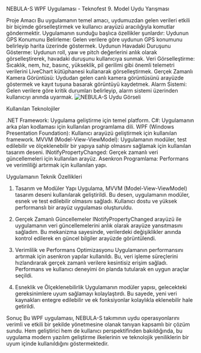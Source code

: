 NEBULA-S WPF Uygulaması - Teknofest 9. Model Uydu Yarışması

Proje Amacı
Bu uygulamanın temel amacı, uydumuzdan gelen verileri etkili bir biçimde görselleştirmek ve kullanıcı arayüzü aracılığıyla komutlar göndermektir. Uygulamanın sunduğu başlıca özellikler şunlardır:
Uydunun GPS Konumunu Belirleme: Gelen verilere göre uydunun GPS konumunu belirleyip harita üzerinde göstermek.
Uydunun Havadaki Duruşunu Gösterme: Uydunun roll, yaw ve pitch değerlerini anlık olarak görselleştirerek, havadaki duruşunu kullanıcıya sunmak.
Veri Görselleştirme: Sıcaklık, nem, hız, basınç, yükseklik, pil gerilimi gibi önemli telemetri verilerini LiveChart kütüphanesi kullanarak görselleştirmek.
Gerçek Zamanlı Kamera Görüntüsü: Uydudan gelen canlı kamera görüntüsünü arayüzde göstermek ve kayıt tuşuna basarak görüntüyü kaydetmek.
Alarm Sistemi: Gelen verilere göre kritik durumları belirleyip, alarm sistemi üzerinden kullanıcıyı anında uyarmak.
![NEBULA-S Uydu Görseli](assets/arayuz1.png)


Kullanılan Teknolojiler

.NET Framework: Uygulama geliştirme için temel platform.
C#: Uygulamanın arka plan kodlaması için kullanılan programlama dili.
WPF (Windows Presentation Foundation): Kullanıcı arayüzü geliştirmek için kullanılan framework.
MVVM (Model-View-ViewModel): Uygulamanın modüler, test edilebilir ve ölçeklenebilir bir yapıya sahip olmasını sağlamak için kullanılan tasarım deseni.
INotifyPropertyChanged: Gerçek zamanlı veri güncellemeleri için kullanılan arayüz.
Asenkron Programlama: Performans ve verimliliği artırmak için kullanılan yapı.

Uygulamanın Teknik Özellikleri
1. Tasarım ve Modüler Yapı
Uygulama, MVVM (Model-View-ViewModel) tasarım deseni kullanılarak geliştirildi. Bu desen, uygulamanın modüler, esnek ve test edilebilir olmasını sağladı. Kullanıcı dostu ve yüksek performanslı bir arayüz uygulaması oluşturuldu.

2. Gerçek Zamanlı Güncellemeler
INotifyPropertyChanged arayüzü ile uygulamanın veri güncellemelerini anlık olarak arayüze yansıtmasını sağladım. Bu mekanizma sayesinde, verilerdeki değişiklikler anında kontrol edilerek en güncel bilgiler arayüzde görüntülendi.

3. Verimlilik ve Performans Optimizasyonu
Uygulamanın performansını artırmak için asenkron yapılar kullanıldı. Bu, veri işleme süreçlerini hızlandırarak gerçek zamanlı verilere kesintisiz erişim sağladı. Performans ve kullanıcı deneyimi ön planda tutularak en uygun araçlar seçildi.

4. Esneklik ve Ölçeklenebilirlik
Uygulamanın modüler yapısı, gelecekteki gereksinimlere uyum sağlamayı kolaylaştırdı. Bu sayede, yeni veri kaynakları entegre edilebilir ve ek fonksiyonlar kolaylıkla eklenebilir hale getirildi.

Sonuç
Bu WPF uygulaması, NEBULA-S takımının uydu operasyonlarını verimli ve etkili bir şekilde yönetmesine olanak tanıyan kapsamlı bir çözüm sundu. Hem geliştirici hem de kullanıcı perspektifinden bakıldığında, bu uygulama modern yazılım geliştirme ilkelerinin ve teknolojik yeniliklerin bir uyum içinde kullanıldığını göstermektedir.
